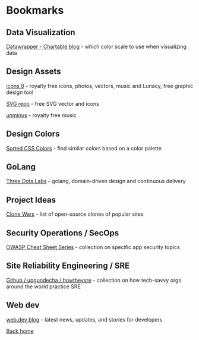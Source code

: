 # Bookmarks

## Data Visualization

[Datawrapper - Chartable blog](https://blog.datawrapper.de/which-color-scale-to-use-in-data-vis/) - which color scale to use when visualizing data

## Design Assets

[icons 8](https://icons8.com/) - royalty free icons, photos, vectors, music and Lunacy, free graphic design tool

[SVG repo](https://www.svgrepo.com) - free SVG vector and icons

[unminus](https://www.unminus.com/) - royalty free music

## Design Colors

[Sorted CSS Colors](https://enes.in/sorted-colors/) - find similar colors based on a color palette

## GoLang

[Three Dots Labs](https://threedots.tech) - golang, domain-driven design and continuous delivery

## Project Ideas

[Clone Wars](https://gourav.io/clone-wars) - list of open-source clones of popular sites

## Security Operations / SecOps

[OWASP Cheat Sheet Series](https://cheatsheetseries.owasp.org/index.html) - collection on specific app security topics

## Site Reliability Engineering / SRE

[Github / upgundecha / howtheysre](https://github.com/upgundecha/howtheysre) - collection on how tech-savvy orgs around the world practice SRE

## Web dev

[web.dev blog](hhttps://web.dev/blog/) - latest news, updates, and stories for developers

[Back home](./README.md)
